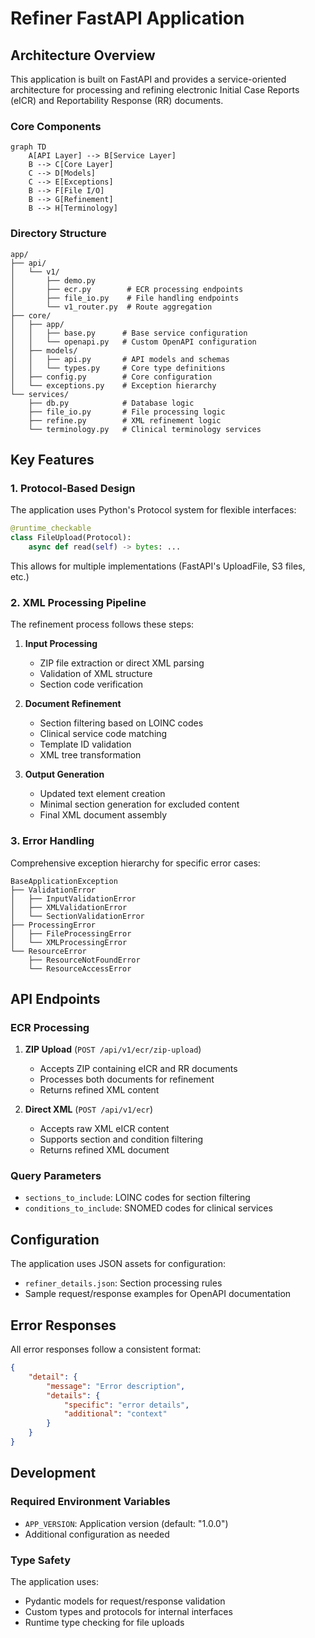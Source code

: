 
# Refiner FastAPI Application

## Architecture Overview

This application is built on FastAPI and provides a service-oriented architecture for processing and refining electronic Initial Case Reports (eICR) and Reportability Response (RR) documents.

### Core Components

```mermaid
graph TD
    A[API Layer] --> B[Service Layer]
    B --> C[Core Layer]
    C --> D[Models]
    C --> E[Exceptions]
    B --> F[File I/O]
    B --> G[Refinement]
    B --> H[Terminology]
```

### Directory Structure

```
app/
├── api/
│   └── v1/
│       ├── demo.py
│       ├── ecr.py        # ECR processing endpoints
│       ├── file_io.py    # File handling endpoints
│       └── v1_router.py  # Route aggregation
├── core/
│   ├── app/
│   │   ├── base.py      # Base service configuration
│   │   └── openapi.py   # Custom OpenAPI configuration
│   ├── models/
│   │   ├── api.py       # API models and schemas
│   │   └── types.py     # Core type definitions
│   ├── config.py        # Core configuration
│   └── exceptions.py    # Exception hierarchy
└── services/
    ├── db.py            # Database logic
    ├── file_io.py       # File processing logic
    ├── refine.py        # XML refinement logic
    └── terminology.py   # Clinical terminology services
```

## Key Features

### 1. Protocol-Based Design

The application uses Python's Protocol system for flexible interfaces:

```python
@runtime_checkable
class FileUpload(Protocol):
    async def read(self) -> bytes: ...
```

This allows for multiple implementations (FastAPI's UploadFile, S3 files, etc.)

### 2. XML Processing Pipeline

The refinement process follows these steps:

1. **Input Processing**

   - ZIP file extraction or direct XML parsing
   - Validation of XML structure
   - Section code verification

2. **Document Refinement**

   - Section filtering based on LOINC codes
   - Clinical service code matching
   - Template ID validation
   - XML tree transformation

3. **Output Generation**

   - Updated text element creation
   - Minimal section generation for excluded content
   - Final XML document assembly

### 3. Error Handling

Comprehensive exception hierarchy for specific error cases:

```
BaseApplicationException
├── ValidationError
│   ├── InputValidationError
│   ├── XMLValidationError
│   └── SectionValidationError
├── ProcessingError
│   ├── FileProcessingError
│   └── XMLProcessingError
└── ResourceError
    ├── ResourceNotFoundError
    └── ResourceAccessError
```

## API Endpoints

### ECR Processing

1. **ZIP Upload** (`POST /api/v1/ecr/zip-upload`)

   - Accepts ZIP containing eICR and RR documents
   - Processes both documents for refinement
   - Returns refined XML content

2. **Direct XML** (`POST /api/v1/ecr`)

   - Accepts raw XML eICR content
   - Supports section and condition filtering
   - Returns refined XML document

### Query Parameters

- `sections_to_include`: LOINC codes for section filtering
- `conditions_to_include`: SNOMED codes for clinical services

## Configuration

The application uses JSON assets for configuration:
- `refiner_details.json`: Section processing rules
- Sample request/response examples for OpenAPI documentation

## Error Responses

All error responses follow a consistent format:

```json
{
    "detail": {
        "message": "Error description",
        "details": {
            "specific": "error details",
            "additional": "context"
        }
    }
}
```

## Development

### Required Environment Variables

- `APP_VERSION`: Application version (default: "1.0.0")
- Additional configuration as needed

### Type Safety

The application uses:
- Pydantic models for request/response validation
- Custom types and protocols for internal interfaces
- Runtime type checking for file uploads
